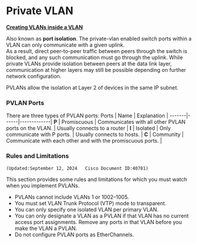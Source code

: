 # Private VLAN
[**Creating VLANs inside a VLAN**](https://www.cisco.com/c/en/us/support/docs/lan-switching/private-vlans-pvlans-promiscuous-isolated-community/40781-194.html)

Also known as **port isolation**. The private-vlan enabled switch ports within a VLAN can only communicate with a given uplink.  
As a result, direct peer-to-peer traffic between peers through the switch is blocked, and any such communication must go through the uplink. While private VLANs provide isolation between peers at the data link layer, communication at higher layers may still be possible depending on further network configuration.

PVLANs allow the isolation at Layer 2 of devices in the same IP subnet.

### PVLAN Ports
There are three types of PVLAN ports:
 Ports | Name | Explanation |
-------|------|-------------|
**P**  | Promiscuous | Communicates with all other PVLAN ports on the VLAN. | Usually connects to a router | 
**I**  | Isolated | Only communicate with P ports. | Usually connects to hosts. |
**C**  | Community | Communicate with each other and with the promiscuous ports. |

### Rules and Limitations 
`(Updated:September 12, 2024   Cisco Document ID:40781)`

This section provides some rules and limitations for which you must watch when you implement PVLANs.
- PVLANs cannot include VLANs 1 or 1002–1005.
- You must set VLAN Trunk Protocol (VTP) mode to transparent.
- You can only specify one isolated VLAN per primary VLAN.
- You can only designate a VLAN as a PVLAN if that VLAN has no current access port assignments. Remove any ports in that VLAN before you make the VLAN a PVLAN.
- Do not configure PVLAN ports as EtherChannels.
